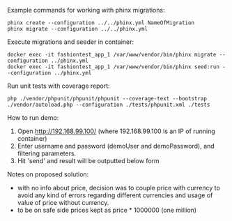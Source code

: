 Example commands for working with phinx migrations:
```
phinx create --configuration ../../phinx.yml NameOfMigration
phinx migrate --configuration ../../phinx.yml
```

Execute migrations and seeder in container:
```
docker exec -it fashiontest_app_1 /var/www/vendor/bin/phinx migrate --configuration ../phinx.yml
docker exec -it fashiontest_app_1 /var/www/vendor/bin/phinx seed:run --configuration ../phinx.yml
```

Run unit tests with coverage report:
```
php ./vendor/phpunit/phpunit/phpunit --coverage-text --bootstrap ./vendor/autoload.php --configuration ./tests/phpunit.xml ./tests
```

How to run demo:
1. Open http://192.168.99.100/ (where 192.168.99.100 is an IP of running container)
2. Enter username and password (demoUser and demoPassword), and filtering parameters.
3. Hit 'send' and result will be outputted below form

Notes on proposed solution:
- with no info about price, decision was to couple price with currency to avoid any kind of errors regarding different currencies and usage of value of price without currency.
- to be on safe side prices kept as price * 1000000 (one million)